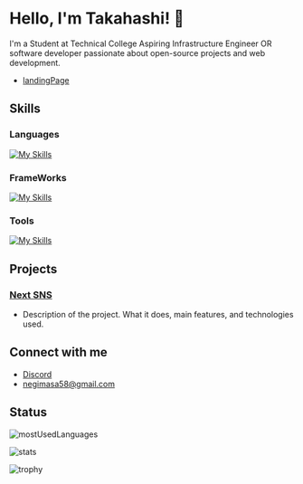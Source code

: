 # Hello, I'm Takahashi! 👋

I'm a Student at Technical College Aspiring Infrastructure Engineer OR software developer passionate about open-source projects and web development.

- [landingPage](https://landing-page-astro-navy.vercel.app/)

## Skills

### Languages

[![My Skills](https://skillicons.dev/icons?i=python,php,html,css,javascript,typescript,swift,md&perline=8)](https://skillicons.dev)

### FrameWorks

[![My Skills](https://skillicons.dev/icons?i=nodejs,react,vite,nextjs,tailwindcss,flask,django&perline=8)](https://skillicons.dev)

### Tools

[![My Skills](https://skillicons.dev/icons?i=vim,vscode,aws,docker,mysql,sqlite,firebase,supabase,mongodb,vercel,linux,git,github,notion&perline=8)](https://skillicons.dev)

## Projects

### [Next SNS](https://github.com/hellotksan/nextsns)

- Description of the project. What it does, main features, and technologies used.

## Connect with me

- [Discord](https://discord.com/channels/1294134400023269467/1294134400023269470)
- negimasa58@gmail.com

## Status

![mostUsedLanguages](https://github-readme-stats.vercel.app/api/top-langs?username=hellotksan&show_icons=true&locale=en&layout=compact&theme=chartreuse-dark)

![stats](https://github-readme-stats.vercel.app/api?username=hellotksan&show_icons=true&locale=en&theme=chartreuse-dark)

![trophy](https://github-profile-trophy.vercel.app/?username=hellotksan)
